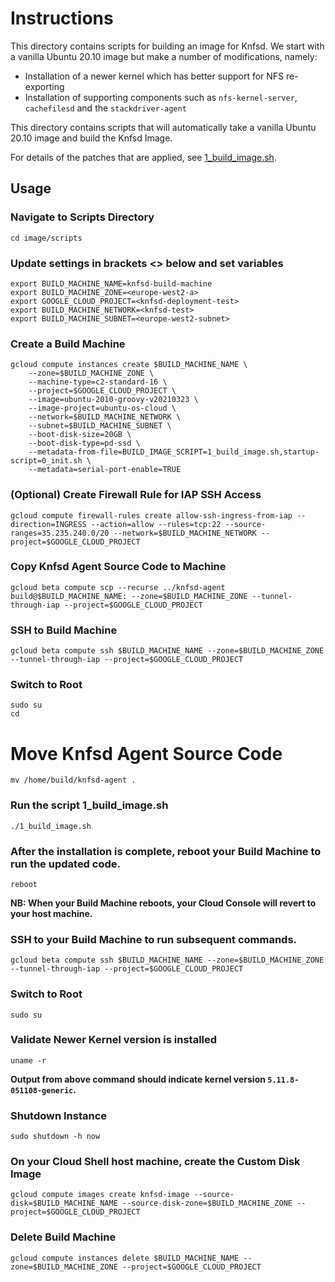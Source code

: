 # Instructions

This directory contains scripts for building an image for Knfsd. We start with a vanilla Ubuntu 20.10 image but make a number of modifications, namely:

* Installation of a newer kernel which has better support for NFS re-exporting
* Installation of supporting components such as `nfs-kernel-server`, `cachefilesd` and the `stackdriver-agent`

This directory contains scripts that will automatically take a vanilla Ubuntu 20.10 image and build the Knfsd Image.

For details of the patches that are applied, see [1_build_image.sh](scripts/1_build_image.sh).

## Usage

### Navigate to Scripts Directory
```
cd image/scripts
```

### Update settings in brackets <> below and set variables
```
export BUILD_MACHINE_NAME=knfsd-build-machine
export BUILD_MACHINE_ZONE=<europe-west2-a>
export GOOGLE_CLOUD_PROJECT=<knfsd-deployment-test>
export BUILD_MACHINE_NETWORK=<knfsd-test>
export BUILD_MACHINE_SUBNET=<europe-west2-subnet>
```

### Create a Build Machine
```
gcloud compute instances create $BUILD_MACHINE_NAME \
    --zone=$BUILD_MACHINE_ZONE \
    --machine-type=c2-standard-16 \
    --project=$GOOGLE_CLOUD_PROJECT \
    --image=ubuntu-2010-groovy-v20210323 \
    --image-project=ubuntu-os-cloud \
    --network=$BUILD_MACHINE_NETWORK \
    --subnet=$BUILD_MACHINE_SUBNET \
    --boot-disk-size=20GB \
    --boot-disk-type=pd-ssd \
    --metadata-from-file=BUILD_IMAGE_SCRIPT=1_build_image.sh,startup-script=0_init.sh \
    --metadata=serial-port-enable=TRUE
```

### (Optional) Create Firewall Rule for IAP SSH Access
```
gcloud compute firewall-rules create allow-ssh-ingress-from-iap --direction=INGRESS --action=allow --rules=tcp:22 --source-ranges=35.235.240.0/20 --network=$BUILD_MACHINE_NETWORK --project=$GOOGLE_CLOUD_PROJECT
```

### Copy Knfsd Agent Source Code to Machine
```
gcloud beta compute scp --recurse ../knfsd-agent build@$BUILD_MACHINE_NAME: --zone=$BUILD_MACHINE_ZONE --tunnel-through-iap --project=$GOOGLE_CLOUD_PROJECT
```

### SSH to Build Machine
```
gcloud beta compute ssh $BUILD_MACHINE_NAME --zone=$BUILD_MACHINE_ZONE --tunnel-through-iap --project=$GOOGLE_CLOUD_PROJECT
```

### Switch to Root
```
sudo su
cd
```

# Move Knfsd Agent Source Code
```
mv /home/build/knfsd-agent .
```

### Run the script 1_build_image.sh
```
./1_build_image.sh
```

### After the installation is complete, reboot your Build Machine to run the updated code.
```
reboot
```
**NB: When your Build Machine reboots, your Cloud Console will revert to your host machine.**

### SSH to your Build Machine to run subsequent commands.
```
gcloud beta compute ssh $BUILD_MACHINE_NAME --zone=$BUILD_MACHINE_ZONE --tunnel-through-iap --project=$GOOGLE_CLOUD_PROJECT
```

### Switch to Root
```
sudo su
```

### Validate Newer Kernel version is installed
```
uname -r
```
**Output from above command should indicate kernel version `5.11.8-051108-generic`.**

### Shutdown Instance
```
sudo shutdown -h now
```

### On your Cloud Shell host machine, create the Custom Disk Image
```
gcloud compute images create knfsd-image --source-disk=$BUILD_MACHINE_NAME --source-disk-zone=$BUILD_MACHINE_ZONE --project=$GOOGLE_CLOUD_PROJECT
```

### Delete Build Machine
```
gcloud compute instances delete $BUILD_MACHINE_NAME --zone=$BUILD_MACHINE_ZONE --project=$GOOGLE_CLOUD_PROJECT
```
